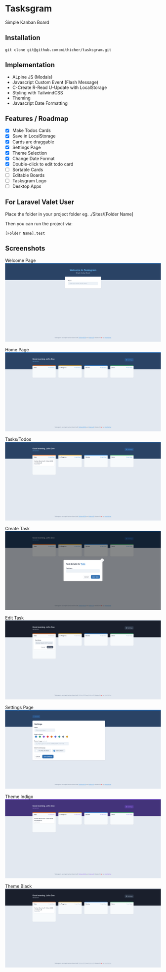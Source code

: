 # Tasksgram
Simple Kanban Board

## Installation
```
git clone git@github.com:mithicher/tasksgram.git
```

## Implementation
- ALpine JS (Modals)
- Javascript Custom Event (Flash Message)
- C-Create R-Read U-Update with LocalStorage
- Styling with TailwindCSS
- Theming
- Javascript Date Formatting

## Features / Roadmap
- [X] Make Todos Cards
- [X] Save in LocalStorage
- [X] Cards are draggable
- [X] Settings Page
- [X] Theme Selection
- [X] Change Date Format
- [X] Double-click to edit todo card
- [ ] Sortable Cards
- [ ] Editable Boards
- [ ] Tasksgram Logo
- [ ] Desktop Apps

## For Laravel Valet User
Place the folder in your project folder eg. ./Sites/[Folder Name]

Then you can run the project via: 
```
[Folder Name].test
```

## Screenshots
Welcome Page 
![Welcome Page](./screenshot/Welcome.png)

Home Page 
![Home Page](./screenshot/Home.png)

Tasks/Todos
![Tasks](./screenshot/Todos.png)

Create Task
![Create Task](./screenshot/CreateTask.png)

Edit Task
![Edit Task](./screenshot/EditTask.png)

Settings Page
![Settings Page](./screenshot/Settings.png)

Theme Indigo
![Theme Indigo](./screenshot/Theme.png)

Theme Black
![Theme Black](./screenshot/Theme2.png)




